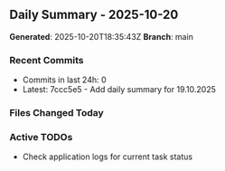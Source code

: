 ## Daily Summary - 2025-10-20

**Generated**: 2025-10-20T18:35:43Z
**Branch**: main


### Recent Commits
- Commits in last 24h: 0
- Latest: 7ccc5e5 - Add daily summary for 19.10.2025

### Files Changed Today

### Active TODOs
- Check application logs for current task status

